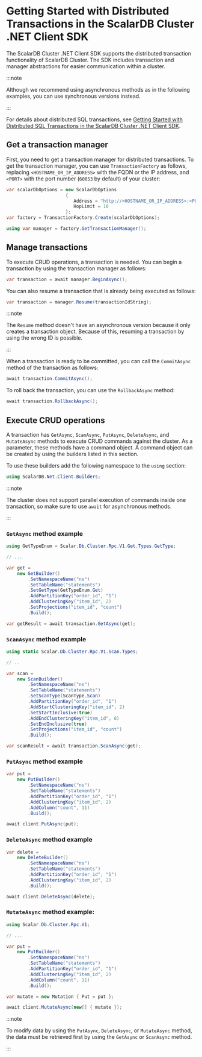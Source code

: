 # Getting Started with Distributed Transactions in the ScalarDB Cluster .NET Client SDK

The ScalarDB Cluster .NET Client SDK supports the distributed transaction functionality of ScalarDB Cluster. The SDK includes transaction and manager abstractions for easier communication within a cluster.

:::note

Although we recommend using asynchronous methods as in the following examples, you can use synchronous versions instead.

:::

For details about distributed SQL transactions, see [Getting Started with Distributed SQL Transactions in the ScalarDB Cluster .NET Client SDK](getting-started-with-distributed-sql-transactions.mdx).

## Get a transaction manager

First, you need to get a transaction manager for distributed transactions. To get the transaction manager, you can use `TransactionFactory` as follows, replacing `<HOSTNAME_OR_IP_ADDRESS>` with the FQDN or the IP address, and `<PORT>` with the port number (`60053` by default) of your cluster:

```c#
var scalarDbOptions = new ScalarDbOptions
                      {
                         Address = "http://<HOSTNAME_OR_IP_ADDRESS>:<PORT>",
                         HopLimit = 10
                      };
var factory = TransactionFactory.Create(scalarDbOptions);

using var manager = factory.GetTransactionManager();
```

## Manage transactions

To execute CRUD operations, a transaction is needed. You can begin a transaction by using the transaction manager as follows:

```c#
var transaction = await manager.BeginAsync();
```

You can also resume a transaction that is already being executed as follows:

```c#
var transaction = manager.Resume(transactionIdString);
```

:::note

The `Resume` method doesn't have an asynchronous version because it only creates a transaction object. Because of this, resuming a transaction by using the wrong ID is possible.

:::

When a transaction is ready to be committed, you can call the `CommitAsync` method of the transaction as follows:

```c#
await transaction.CommitAsync();
```

To roll back the transaction, you can use the `RollbackAsync` method:

```c#
await transaction.RollbackAsync();
```

## Execute CRUD operations

A transaction has `GetAsync`, `ScanAsync`, `PutAsync`, `DeleteAsync`, and `MutateAsync` methods to execute CRUD commands against the cluster. As a parameter, these methods have a command object. A command object can be created by using the builders listed in this section.

To use these builders add the following namespace to the `using` section:

```c#
using ScalarDB.Net.Client.Builders;
```

:::note

The cluster does not support parallel execution of commands inside one transaction, so make sure to use `await` for asynchronous methods.

:::

### `GetAsync` method example

```c#
using GetTypeEnum = Scalar.Db.Cluster.Rpc.V1.Get.Types.GetType;

// ...

var get =
    new GetBuilder()
        .SetNamespaceName("ns")
        .SetTableName("statements")
        .SetGetType(GetTypeEnum.Get)
        .AddPartitionKey("order_id", "1")
        .AddClusteringKey("item_id", 2)
        .SetProjections("item_id", "count")
        .Build();

var getResult = await transaction.GetAsync(get);
```

### `ScanAsync` method example

```c#
using static Scalar.Db.Cluster.Rpc.V1.Scan.Types;

// ..

var scan =
    new ScanBuilder()
        .SetNamespaceName("ns")
        .SetTableName("statements")
        .SetScanType(ScanType.Scan)
        .AddPartitionKey("order_id", "1")
        .AddStartClusteringKey("item_id", 2)
        .SetStartInclusive(true)
        .AddEndClusteringKey("item_id", 8)
        .SetEndInclusive(true)
        .SetProjections("item_id", "count")
        .Build();

var scanResult = await transaction.ScanAsync(get);
```

### `PutAsync` method example

```c#
var put =
    new PutBuilder()
        .SetNamespaceName("ns")
        .SetTableName("statements")
        .AddPartitionKey("order_id", "1")
        .AddClusteringKey("item_id", 2)
        .AddColumn("count", 11)
        .Build();

await client.PutAsync(put);
```

### `DeleteAsync` method example

```c#
var delete =
    new DeleteBuilder()
        .SetNamespaceName("ns")
        .SetTableName("statements")
        .AddPartitionKey("order_id", "1")
        .AddClusteringKey("item_id", 2)
        .Build();

await client.DeleteAsync(delete);
```

### `MutateAsync` method example:

```c#
using Scalar.Db.Cluster.Rpc.V1;

// ...

var put =
    new PutBuilder()
        .SetNamespaceName("ns")
        .SetTableName("statements")
        .AddPartitionKey("order_id", "1")
        .AddClusteringKey("item_id", 2)
        .AddColumn("count", 11)
        .Build();

var mutate = new Mutation { Put = put };

await client.MutateAsync(new[] { mutate });
```

:::note

To modify data by using the `PutAsync`, `DeleteAsync`, or `MutateAsync` method, the data must be retrieved first by using the `GetAsync` or `ScanAsync` method.

:::
